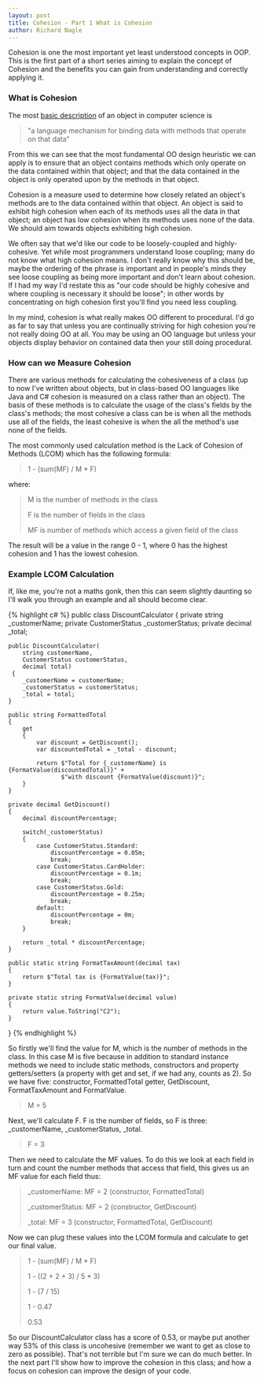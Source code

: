 ```yaml
---
layout: post
title: Cohesion - Part 1 What is Cohesion
author: Richard Nagle
---
```


Cohesion is one the most important yet least understood concepts in OOP. This is the first part of 
a short series aiming to explain the concept of Cohesion and the benefits you can gain from understanding
and correctly applying it. 

### What is Cohesion 

The most [basic description](https://en.wikipedia.org/wiki/Object#Computing) of an object in 
computer science is 

> "a language mechanism for binding data with methods that operate on that data"

From this we can see that the most fundamental OO design heuristic we can apply is to ensure 
that an object contains methods which only operate on the data contained within that object; and 
that the data contained in the object is only operated upon by the methods in that object.

Cohesion is a measure used to determine how closely related an object's methods are to the data
contained within that object. An object is said to exhibit high cohesion when each of its 
methods uses all the data in that object; an object has low cohesion when its methods uses none 
of the data. We should aim towards objects exhibiting high cohesion.

We often say that we'd like our code to be loosely-coupled and highly-cohesive. Yet while most
programmers understand loose coupling; many do not know what high cohesion means. I don't really 
know why this should be, maybe the ordering of the phrase is important and in people's minds they see 
loose coupling as being more important and don't learn about cohesion. If I had my way I'd restate 
this as "our code should be highly cohesive and where coupling is necessary it should be loose"; in 
other words by concentrating on high cohesion first you'll find you need less coupling. 

In my mind, cohesion is what really makes OO different to procedural. I'd go as far to say that
unless you are continually striving for high cohesion you're not really doing OO at all. You may be
using an OO language but unless your objects display behavior on contained data then your 
still doing procedural.

### How can we Measure Cohesion

There are various methods for calculating the cohesiveness of a class (up to now I've written 
about objects, but in class-based OO languages like Java and C# cohesion is measured on 
a class rather than an object). The basis of these methods is to calculate the usage of the class's 
fields by the class's methods; the most cohesive a class can be is when all the methods
use all of the fields, the least cohesive is when the all the method's use none of the fields.

The most commonly used calculation method is the Lack of Cohesion of Methods (LCOM) which has
the following formula:

> 1 - (sum(MF) / M * F)

where:

> M is the number of methods in the class
>
> F is the number of fields in the class
>
> MF is number of methods which access a given field of the class
        
The result will be a value in the range 0 - 1, where 0 has the highest cohesion and 1 has the lowest 
cohesion. 

### Example LCOM Calculation

If, like me, you're not a maths gonk, then this can seem slightly daunting so I'll walk you through an 
example and all should become clear.

{% highlight c# %}
public class DiscountCalculator
{
    private string _customerName;
    private CustomerStatus _customerStatus;
    private decimal _total;

    public DiscountCalculator(
        string customerName, 
        CustomerStatus customerStatus, 
        decimal total)
     {
        _customerName = customerName;
        _customerStatus = customerStatus;
        _total = total;
    }

    public string FormattedTotal
    {
        get
        {
            var discount = GetDiscount();
            var discountedTotal = _total - discount;

            return $"Total for {_customerName} is {FormatValue(discountedTotal)}" +
                   $"with discount {FormatValue(discount)}";
        }
    }

    private decimal GetDiscount()
    {
        decimal discountPercentage;

        switch(_customerStatus)
        {
            case CustomerStatus.Standard:
                discountPercentage = 0.05m;
                break;
            case CustomerStatus.CardHolder:
                discountPercentage = 0.1m;
                break;
            case CustomerStatus.Gold:
                discountPercentage = 0.25m;
                break;
            default:    
                discountPercentage = 0m;
                break;
        }

        return _total * discountPercentage;
    }

    public static string FormatTaxAmount(decimal tax)
    {
        return $"Total tax is {FormatValue(tax)}";
    }

    private static string FormatValue(decimal value)
    {
        return value.ToString("C2");
    }
 }
{% endhighlight %}

So firstly we'll find the value for M, which is the number of methods in the class. In this case M is 
five because in addition to standard instance methods we need to include static methods, constructors 
and property getters/setters (a property with get and set, if we had any, counts as 2). So we have 
five: constructor, FormattedTotal getter, GetDiscount, FormatTaxAmount and FormatValue.

> M = 5

Next, we'll calculate F. F is the number of fields, so F is three: _customerName, _customerStatus, _total.

> F = 3

Then we need to calculate the MF values. To do this we look at each field in turn and count the 
number methods that access that field, this gives us an MF value for each field thus:

> _customerName: MF = 2 (constructor, FormattedTotal)
>
> _customerStatus: MF = 2 (constructor, GetDiscount)
>
> _total: MF = 3 (constructor, FormattedTotal, GetDiscount)

Now we can plug these values into the LCOM formula and calculate to get our final value.

> 1 - (sum(MF) / M * F)
>
> 1 - ((2 + 2 + 3) / 5 * 3)
>
> 1 - (7 / 15)
>
> 1 - 0.47
> 
> 0.53

So our DiscountCalculator class has a score of 0.53, or maybe put another way 53% of this
class is uncohesive (remember we want to get as close to zero as possible). That's not 
terrible but I'm sure we can do much better. In the next part I'll show how to improve the cohesion
in this class; and how a focus on cohesion can improve the design of your code.
